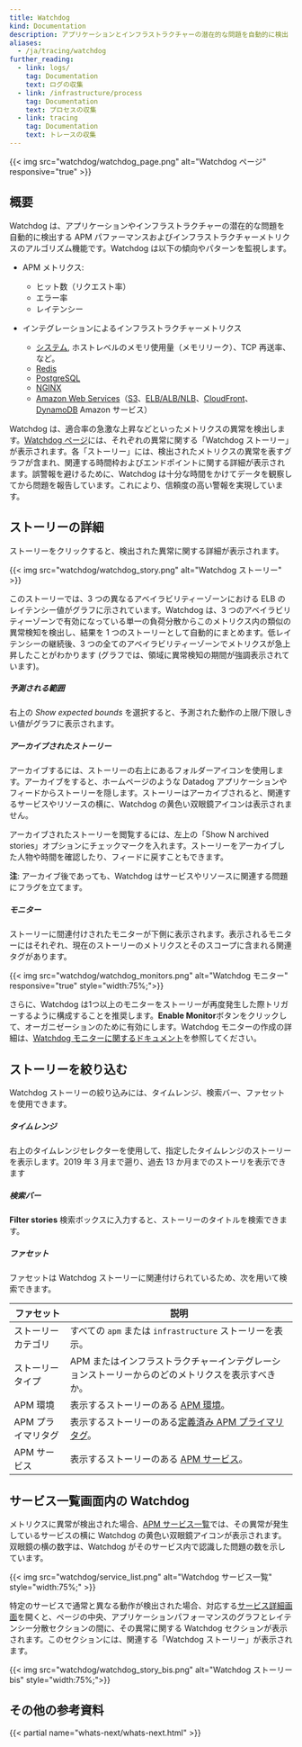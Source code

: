 ```yaml
---
title: Watchdog
kind: Documentation
description: アプリケーションとインフラストラクチャーの潜在的な問題を自動的に検出
aliases:
  - /ja/tracing/watchdog
further_reading:
  - link: logs/
    tag: Documentation
    text: ログの収集
  - link: /infrastructure/process
    tag: Documentation
    text: プロセスの収集
  - link: tracing
    tag: Documentation
    text: トレースの収集
---
```

{{< img src="watchdog/watchdog_page.png" alt="Watchdog ページ" responsive="true" >}}

## 概要

Watchdog は、アプリケーションやインフラストラクチャーの潜在的な問題を自動的に検出する APM パファーマンスおよびインフラストラクチャーメトリクスのアルゴリズム機能です。Watchdog は以下の傾向やパターンを監視します。

* APM メトリクス:
  * ヒット数（リクエスト率）
  * エラー率
  * レイテンシー

* インテグレーションによるインフラストラクチャーメトリクス
  * [システム][1], ホストレベルのメモリ使用量（メモリリーク）、TCP 再送率、など。
  * [Redis][2]
  * [PostgreSQL][3]
  * [NGINX][4]
  * [Amazon Web Services][5]（[S3][6]、[ELB/ALB/NLB][7]、[CloudFront][8]、[DynamoDB][9] Amazon サービス）

Watchdog は、適合率の急激な上昇などといったメトリクスの異常を検出します。[Watchdog ページ][10]には、それぞれの異常に関する「Watchdog ストーリー」が表示されます。各「ストーリー」には、検出されたメトリクスの異常を表すグラフが含まれ、関連する時間枠およびエンドポイントに関する詳細が表示されます。誤警報を避けるために、Watchdog は十分な時間をかけてデータを観察してから問題を報告しています。これにより、信頼度の高い警報を実現しています。

## ストーリーの詳細

ストーリーをクリックすると、検出された異常に関する詳細が表示されます。

{{< img src="watchdog/watchdog_story.png" alt="Watchdog ストーリー"  >}}

このストーリーでは、3 つの異なるアベイラビリティーゾーンにおける ELB のレイテンシー値がグラフに示されています。Watchdog は、3 つのアベイラビリティーゾーンで有効になっている単一の負荷分散からこのメトリクス内の類似の異常検知を検出し、結果を 1 つのストーリーとして自動的にまとめます。低レイテンシーの継続後、3 つの全てのアベイラビリティーゾーンでメトリクスが急上昇したことがわかります (グラフでは、領域に異常検知の期間が強調表示されています)。

##### 予測される範囲

右上の *Show expected bounds* を選択すると、予測された動作の上限/下限しきい値がグラフに表示されます。

##### アーカイブされたストーリー

アーカイブするには、ストーリーの右上にあるフォルダーアイコンを使用します。アーカイブをすると、ホームページのような Datadog アプリケーションやフィードからストーリーを隠します。ストーリーはアーカイブされると、関連するサービスやリソースの横に、Watchdog の黄色い双眼鏡アイコンは表示されません。

アーカイブされたストーリーを閲覧するには、左上の「Show N archived stories」オプションにチェックマークを入れます。ストーリーをアーカイブした人物や時間を確認したり、フィードに戻すこともできます。

**注**: アーカイブ後であっても、Watchdog はサービスやリソースに関連する問題にフラグを立てます。

##### モニター

ストーリーに間連付けされたモニターが下側に表示されます。表示されるモニターにはそれぞれ、現在のストーリーのメトリクスとそのスコープに含まれる関連タグがあります。

{{< img src="watchdog/watchdog_monitors.png" alt="Watchdog モニター" responsive="true" style="width:75%;">}}

さらに、Watchdog は1つ以上のモニターをストーリーが再度発生した際トリガーするように構成することを推奨します。**Enable Monitor**ボタンをクリックして、オーガニゼーションのために有効にします。Watchdog モニターの作成の詳細は、[Watchdog モニターに関するドキュメント][11]を参照してください。

## ストーリーを絞り込む

Watchdog ストーリーの絞り込みには、タイムレンジ、検索バー、ファセットを使用できます。

##### タイムレンジ

右上のタイムレンジセレクターを使用して、指定したタイムレンジのストーリーを表示します。2019 年 3 月まで遡り、過去 13 か月までのストーリを表示できます

##### 検索バー

**Filter stories** 検索ボックスに入力すると、ストーリーのタイトルを検索できます。

##### ファセット

ファセットは Watchdog ストーリーに関連付けられているため、次を用いて検索できます。

| ファセット           | 説明                                                                        |
|-----------------|------------------------------------------------------------------------------------|
| ストーリーカテゴリ  | すべての `apm` または `infrastructure` ストーリーを表示。                                 |
| ストーリータイプ      | APM またはインフラストラクチャーインテグレーションストーリーからのどのメトリクスを表示すべきか。 |
| APM 環境 | 表示するストーリーのある [APM 環境][12]。                                 |
| APM プライマリタグ | 表示するストーリーのある[定義済み APM プライマリタグ][13]。                         |
| APM サービス     | 表示するストーリーのある [APM サービス][14]。                                     |

## サービス一覧画面内の Watchdog

メトリクスに異常が検出された場合、[APM サービス一覧][15]では、その異常が発生しているサービスの横に Watchdog の黄色い双眼鏡アイコンが表示されます。双眼鏡の横の数字は、Watchdog がそのサービス内で認識した問題の数を示しています。

{{< img src="watchdog/service_list.png" alt="Watchdog サービス一覧" style="width:75%;" >}}

特定のサービスで通常と異なる動作が検出された場合、対応する[サービス詳細画面][15]を開くと、ページの中央、アプリケーションパフォーマンスのグラフとレイテンシー分散セクションの間に、その異常に関する Watchdog セクションが表示されます。このセクションには、関連する「Watchdog ストーリー」が表示されます。

{{< img src="watchdog/watchdog_story_bis.png" alt="Watchdog ストーリー bis" style="width:75%;">}}

## その他の参考資料

{{< partial name="whats-next/whats-next.html" >}}

[1]: /ja/integrations/system
[2]: /ja/integrations/redis
[3]: /ja/integrations/postgres
[4]: /ja/integrations/nginx
[5]: /ja/integrations/amazon_web_services
[6]: /ja/integrations/amazon_s3
[7]: /ja/integrations/amazon_elb
[8]: /ja/integrations/amazon_cloudfront
[9]: /ja/integrations/amazon_dynamodb
[10]: https://app.datadoghq.com/apm/watchdog
[11]: /ja/monitors/monitor_types/watchdog/
[12]: /ja/tracing/send_traces/#configure-your-environment
[13]: /ja/tracing/guide/setting_primary_tags_to_scope/
[14]: /ja/tracing/visualization/#services
[15]: /ja/tracing/visualization/services_list